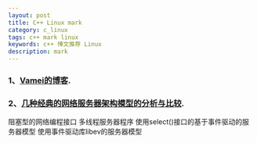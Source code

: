 ```yaml
---
layout: post
title: C++ Linux mark
category: c_linux
tags: c++ mark linux 
keywords: c++ 博文推荐 Linux
description: mark
---
```



### 1、[Vamei的博客](http://www.cnblogs.com/vamei/).

### 2、[几种经典的网络服务器架构模型的分析与比较](http://blog.csdn.net/lmh12506/article/details/7753978).
阻塞型的网络编程接口
多线程服务器程序
使用select()接口的基于事件驱动的服务器模型
使用事件驱动库libev的服务器模型